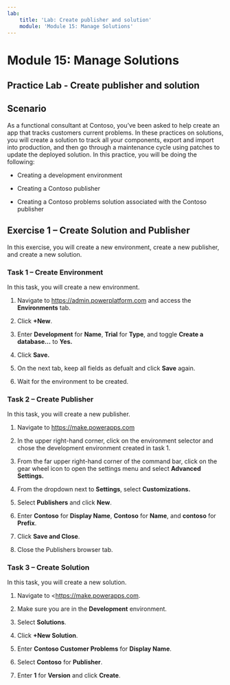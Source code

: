 ```yaml
---
lab:
    title: 'Lab: Create publisher and solution'
    module: 'Module 15: Manage Solutions'
---
```


Module 15: Manage Solutions
====================================================================================
## Practice Lab - Create publisher and solution


Scenario
--------

As a functional consultant at Contoso, you’ve been asked to help create an app
that tracks customers current problems. In these practices on solutions, you
will create a solution to track all your components, export and import into
production, and then go through a maintenance cycle using patches to update the
deployed solution. In this practice, you will be doing the following:

-   Creating a development environment

-   Creating a Contoso publisher

-   Creating a Contoso problems solution associated with the Contoso publisher

Exercise 1 – Create Solution and Publisher
------------------------------------------

In this exercise, you will create a new environment, create a new publisher, and
create a new solution.

### Task 1 – Create Environment 

In this task, you will create a new environment.

1.  Navigate to https://admin.powerplatform.com and access the **Environments** tab.

2.  Click **+New**.

3.  Enter **Development** for **Name**, **Trial** for **Type**, and toggle **Create a database...** to **Yes.**

4.  Click **Save.**

5.  On the next tab, keep all fields as defualt and click **Save** again.

6.  Wait for the environment to be created. 

### Task 2 – Create Publisher 

In this task, you will create a new publisher.

1.  Navigate to <https://make.powerapps.com>

2.  In the upper right-hand corner, click on the environment selector and chose
    the development environment created in task 1.

3.  From the far upper right-hand corner of the command bar, click on the gear
    wheel icon to open the settings menu and select **Advanced Settings.**

4.  From the dropdown next to **Settings**, select **Customizations.** 

5.  Select **Publishers** and click **New**.

6.  Enter **Contoso** for **Display Name**, **Contoso** for **Name**, and
    **contoso** for **Prefix**.

7.  Click **Save and Close**.

8.  Close the Publishers browser tab.

### Task 3 – Create Solution

In this task, you will create a new solution.

1.  Navigate to <https://make.powerapps.com.

2.  Make sure you are in the **Development** environment.

3.  Select **Solutions**.

4.  Click **+New Solution**.

5.  Enter **Contoso Customer Problems** for **Display Name**.

6.  Select **Contoso** for **Publisher**.

7.  Enter **1** for **Version** and click **Create**.
